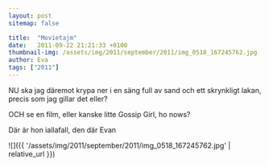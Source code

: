 ```yaml
---
layout: post
sitemap: false

title:  "Movietajm"
date:   2011-09-22 21:21:33 +0100
thumbnail-img: /assets/img/2011/september/2011/img_0518_167245762.jpg
author: Eva
tags: ["2011"]
---
```


NU ska jag däremot krypa ner i en säng full av sand och ett skrynkligt lakan, precis som jag gillar det eller?



OCH se en film, eller kanske litte Gossip Girl, ho nows?













Där är hon iallafall, den där Evan

![]({{ '/assets/img/2011/september/2011/img_0518_167245762.jpg'  | relative_url }})

